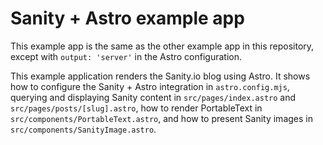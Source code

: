 # Sanity + Astro example app

This example app is the same as the other example app in this repository, except with `output: 'server'` in the Astro configuration.

This example application renders the Sanity.io blog using Astro. It shows how to configure the Sanity + Astro integration in `astro.config.mjs`, querying and displaying Sanity content in `src/pages/index.astro` and `src/pages/posts/[slug].astro`, how to render PortableText in `src/components/PortableText.astro`, and how to present Sanity images in `src/components/SanityImage.astro`.